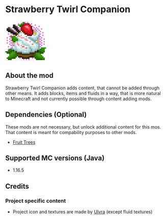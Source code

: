 # Strawberry Twirl Companion

![Strawberry Twirl icon by Ulvra](src/main/resources/project_icon.png)

## About the mod

Strawberry Twirl Companion adds content, that cannot be added through other means. It adds blocks, items and fluids in a way, that is more natural to Minecraft and not currently possible through content adding mods.

## Dependencies (Optional)

These mods are not necessary, but unlock additional content for this mos. That content is meant for compability purposes to other mods.

- [Fruit Trees](https://www.curseforge.com/minecraft/mc-mods/fruit-trees)


## Supported MC versions (Java)

- 1.16.5

## Credits

### Project specific content

- Project icon and textures are made by [Ulvra](https://www.furaffinity.net/user/ulvra) (except fluid textures)
